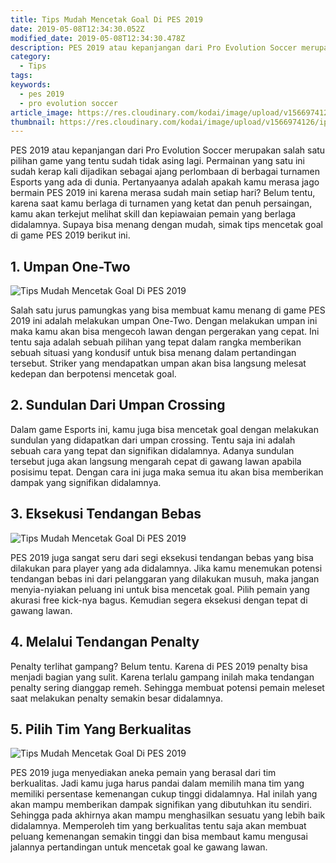 ```yaml
---
title: Tips Mudah Mencetak Goal Di PES 2019
date: 2019-05-08T12:34:30.052Z
modified_date: 2019-05-08T12:34:30.478Z
description: PES 2019 atau kepanjangan dari Pro Evolution Soccer merupakan salah satu pilihan game yang tentu sudah tidak asing lagi. 
category:
  - Tips
tags:
keywords:
  - pes 2019
  - pro evolution soccer
article_image: https://res.cloudinary.com/kodai/image/upload/v1566974126/ip/tips-mudah-mencetak-goal-di-pes-2019-1.jpg
thumbnail: https://res.cloudinary.com/kodai/image/upload/v1566974126/ip/tips-mudah-mencetak-goal-di-pes-2019-1-023.jpg
---
```

PES 2019 atau kepanjangan dari Pro Evolution Soccer merupakan salah satu pilihan game yang tentu sudah tidak asing lagi. Permainan yang satu ini sudah kerap kali dijadikan sebagai ajang perlombaan di berbagai turnamen Esports yang ada di dunia. Pertanyaanya adalah apakah kamu merasa jago bermain PES 2019 ini karena merasa sudah main setiap hari? Belum tentu, karena saat kamu berlaga di turnamen yang ketat dan penuh persaingan, kamu akan terkejut melihat skill dan kepiawaian pemain yang berlaga didalamnya. Supaya bisa menang dengan mudah, simak tips mencetak goal di game PES 2019 berikut ini.



## 1.  Umpan One-Two

![Tips Mudah Mencetak Goal Di PES 2019](https://res.cloudinary.com/kodai/image/upload/v1566974126/ip/tips-mudah-mencetak-goal-di-pes-2019-1.jpg)

Salah satu jurus pamungkas yang bisa membuat kamu menang di game PES 2019 ini adalah melakukan umpan One-Two. Dengan melakukan umpan ini maka kamu akan bisa mengecoh lawan dengan pergerakan yang cepat. Ini tentu saja adalah sebuah pilihan yang tepat dalam rangka memberikan sebuah situasi yang kondusif untuk bisa menang dalam pertandingan tersebut. Striker yang mendapatkan umpan akan bisa langsung melesat kedepan dan berpotensi mencetak goal.



## 2. Sundulan Dari Umpan Crossing

Dalam game Esports ini, kamu juga bisa mencetak goal dengan melakukan sundulan yang didapatkan dari umpan crossing. Tentu saja ini adalah sebuah cara yang tepat dan signifikan didalamnya. Adanya sundulan tersebut juga akan langsung mengarah cepat di gawang lawan apabila posisimu tepat. Dengan cara ini juga maka semua itu akan bisa memberikan dampak yang signifikan didalamnya.



## 3. Eksekusi Tendangan Bebas

![Tips Mudah Mencetak Goal Di PES 2019](https://res.cloudinary.com/kodai/image/upload/v1566974127/ip/tips-mudah-mencetak-goal-di-pes-2019-2.jpg)

PES 2019 juga sangat seru dari segi eksekusi tendangan bebas yang bisa dilakukan para player yang ada didalamnya. Jika kamu menemukan potensi tendangan bebas ini dari pelanggaran yang dilakukan musuh, maka jangan menyia-nyiakan peluang ini untuk bisa mencetak goal. Pilih pemain yang akurasi free kick-nya bagus. Kemudian segera eksekusi dengan tepat di gawang lawan.



## 4. Melalui Tendangan Penalty

Penalty terlihat gampang? Belum tentu. Karena di PES 2019 penalty bisa menjadi bagian yang sulit. Karena terlalu gampang inilah maka tendangan penalty sering dianggap remeh. Sehingga membuat potensi pemain meleset saat melakukan penalty semakin besar didalamnya.



## 5. Pilih Tim Yang Berkualitas

![Tips Mudah Mencetak Goal Di PES 2019](https://res.cloudinary.com/kodai/image/upload/v1566974131/ip/tips-mudah-mencetak-goal-di-pes-2019-3.jpg)

PES 2019 juga menyediakan aneka pemain yang berasal dari tim berkualitas. Jadi kamu juga harus pandai dalam memilih mana tim yang memiliki persentase kemenangan cukup tinggi didalamnya. Hal inilah yang akan mampu memberikan dampak signifikan yang dibutuhkan itu sendiri. Sehingga pada akhirnya akan mampu menghasilkan sesuatu yang lebih baik didalamnya. Memperoleh tim yang berkualitas tentu saja akan membuat peluang kemenangan semakin tinggi dan bisa membaut kamu mengusai jalannya pertandingan untuk mencetak goal ke gawang lawan.

